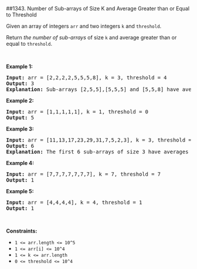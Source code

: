 ##1343. Number of Sub-arrays of Size K and Average Greater than or Equal to Threshold
<p>Given an array of integers <code>arr</code> and two integers <code>k</code> and <code>threshold</code>.</p>

<p>Return <em>the number of sub-arrays</em> of size <code>k</code> and average greater than or equal to <code>threshold</code>.</p>

<p>&nbsp;</p>
<p><strong>Example 1:</strong></p>

<pre>
<strong>Input:</strong> arr = [2,2,2,2,5,5,5,8], k = 3, threshold = 4
<strong>Output:</strong> 3
<strong>Explanation:</strong> Sub-arrays [2,5,5],[5,5,5] and [5,5,8] have averages 4, 5 and 6 respectively. All other sub-arrays of size 3 have averages less than 4 (the threshold).
</pre>

<p><strong>Example 2:</strong></p>

<pre>
<strong>Input:</strong> arr = [1,1,1,1,1], k = 1, threshold = 0
<strong>Output:</strong> 5
</pre>

<p><strong>Example 3:</strong></p>

<pre>
<strong>Input:</strong> arr = [11,13,17,23,29,31,7,5,2,3], k = 3, threshold = 5
<strong>Output:</strong> 6
<strong>Explanation:</strong> The first 6 sub-arrays of size 3 have averages greater than 5. Note that averages are not integers.
</pre>

<p><strong>Example 4:</strong></p>

<pre>
<strong>Input:</strong> arr = [7,7,7,7,7,7,7], k = 7, threshold = 7
<strong>Output:</strong> 1
</pre>

<p><strong>Example 5:</strong></p>

<pre>
<strong>Input:</strong> arr = [4,4,4,4], k = 4, threshold = 1
<strong>Output:</strong> 1
</pre>

<p>&nbsp;</p>
<p><strong>Constraints:</strong></p>

<ul>
	<li><code>1 &lt;= arr.length &lt;= 10^5</code></li>
	<li><code>1 &lt;= arr[i] &lt;= 10^4</code></li>
	<li><code>1 &lt;= k &lt;= arr.length</code></li>
	<li><code>0 &lt;= threshold &lt;= 10^4</code></li>
</ul>
